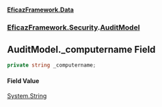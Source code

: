 #### [EficazFramework.Data](EficazFrameworkData.md 'EficazFramework Data')
### [EficazFramework.Security](EficazFrameworkData.md#EficazFramework.Security 'EficazFramework.Security').[AuditModel](EficazFramework.Security/AuditModel.md 'EficazFramework.Security.AuditModel')

## AuditModel._computername Field

```csharp
private string _computername;
```

#### Field Value
[System.String](https://docs.microsoft.com/en-us/dotnet/api/System.String 'System.String')